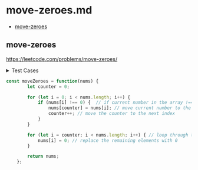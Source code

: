 # move-zeroes.md

+ [move-zeroes](#move-zeroes)

## move-zeroes

https://leetcode.com/problems/move-zeroes/

<details><summary>Test Cases</summary><blockquote>

``` javascript
    // []
    // []

    // [1,2,3]
    // [1,2,3]

    // [5,0]
    // [5,0]

    // [4,0,9,0,7]
    // [4,9,7,0,0]
```

</blockquote></details>

``` javascript
const moveZeroes = function(nums) {
        let counter = 0;

        for (let i = 0; i < nums.length; i++) {
            if (nums[i] !== 0) {  // if current number in the array !== 0
                nums[counter] = nums[i]; // move current number to the beginning of the array
                counter++; // move the counter to the next index
            }
        }

        for (let i = counter; i < nums.length; i++) { // loop through the array starting from the last non-zero element
            nums[i] = 0; // replace the remaining elements with 0
        }

        return nums;
    };
```
